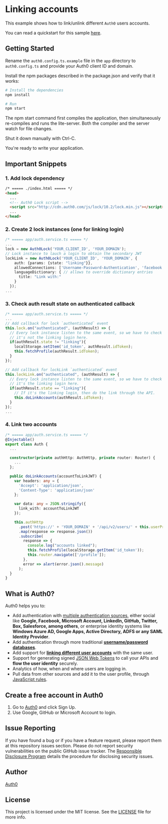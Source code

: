 # Linking accounts

This example shows how to link/unlink different `Auth0` users accounts. 

You can read a quickstart for this sample [here](https://auth0.com/docs/quickstart/spa/angular2/05-linking-accounts). 

## Getting Started

Rename the `auth0.config.ts.example` file in the `app` directory to `auth0.config.ts` and provide your Auth0 client ID and domain.

Install the npm packages described in the package.json and verify that it works:

```bash
# Install the dependencies
npm install

# Run
npm start
```

The npm start command first compiles the application, then simultaneously re-compiles and runs the lite-server. Both the compiler and the server watch for file changes.

Shut it down manually with Ctrl-C.

You're ready to write your application.

## Important Snippets

### 1. Add lock dependency

```html
/* ===== ./index.html ===== */
<head>
  ...
  <!-- Auth0 Lock script -->
  <script src="http://cdn.auth0.com/js/lock/10.2/lock.min.js"></script>
  ...
</head>
```

### 2. Create 2 lock instances (one for linking login)

```typescript
/* ===== app/auth.service.ts ===== */
...
lock = new Auth0Lock('YOUR_CLIENT_ID', 'YOUR_DOMAIN');
// Lock instance to lauch a login to obtain the secondary JWT
lockLink = new Auth0Lock('YOUR_CLIENT_ID', 'YOUR_DOMAIN', {
    auth: {params: {state: "linking"}},
    allowedConnections: ['Username-Password-Authentication', 'facebook', 'google-oauth2'],
    languageDictionary: { // allows to override dictionary entries
      title: "Link with:"
    }
  });
...
```

### 3. Check auth result state on authenticated callback

```typescript
/* ===== app/auth.service.ts ===== */
...
// Add callback for lock `authenticated` event
this.lock.on("authenticated", (authResult) => {
  // Every lock instance listen to the same event, so we have to check if
  // it's not the linking login here.
  if(authResult.state != "linking"){
    localStorage.setItem('id_token', authResult.idToken);
    this.fetchProfile(authResult.idToken);
  }
});

// Add callback for lockLink `authenticated` event
this.lockLink.on("authenticated", (authResult) => {
  // Every lock instance listen to the same event, so we have to check if
  // it's the linking login here.
  if(authResult.state == "linking"){
    // If it's the linking login, then do the link through the API.
    this.doLinkAccounts(authResult.idToken);
  }
});
...
``` 

### 4. Link two accounts

```typescript
/* ===== app/auth.service.ts ===== */
@Injectable()
export class Auth {
  ...

  constructor(private authHttp: AuthHttp, private router: Router) {
    ...
  };

  public doLinkAccounts(accountToLinkJWT) {
    var headers: any = {
      'Accept': 'application/json',
      'Content-Type': 'application/json'
    };

    var data: any = JSON.stringify({
      link_with: accountToLinkJWT
    });

    this.authHttp
      .post('https://' + 'YOUR_DOMAIN' + '/api/v2/users/' + this.userProfile.user_id + '/identities', data, {headers: headers})
      .map(response => response.json())
      .subscribe(
        response => {
          console.log("accounts linked");
          this.fetchProfile(localStorage.getItem('id_token'));
          this.router.navigate(['/profile']);
        },
        error => alert(error.json().message)
      );
  }
}
```

## What is Auth0?

Auth0 helps you to:

* Add authentication with [multiple authentication sources](https://docs.auth0.com/identityproviders), either social like **Google, Facebook, Microsoft Account, LinkedIn, GitHub, Twitter, Box, Salesforce, among others**, or enterprise identity systems like **Windows Azure AD, Google Apps, Active Directory, ADFS or any SAML Identity Provider**.
* Add authentication through more traditional **[username/password databases](https://docs.auth0.com/mysql-connection-tutorial)**.
* Add support for **[linking different user accounts](https://docs.auth0.com/link-accounts)** with the same user.
* Support for generating signed [JSON Web Tokens](https://docs.auth0.com/jwt) to call your APIs and **flow the user identity** securely.
* Analytics of how, when and where users are logging in.
* Pull data from other sources and add it to the user profile, through [JavaScript rules](https://docs.auth0.com/rules).

## Create a free account in Auth0

1. Go to [Auth0](https://auth0.com) and click Sign Up.
2. Use Google, GitHub or Microsoft Account to login.

## Issue Reporting

If you have found a bug or if you have a feature request, please report them at this repository issues section. Please do not report security vulnerabilities on the public GitHub issue tracker. The [Responsible Disclosure Program](https://auth0.com/whitehat) details the procedure for disclosing security issues.

## Author

[Auth0](auth0.com)

## License

This project is licensed under the MIT license. See the [LICENSE](LICENSE) file for more info.